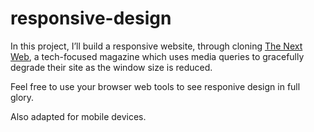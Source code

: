 # responsive-design
In this project, I’ll build a responsive website, through cloning [The Next Web](http://thenextweb.com/), a tech-focused magazine which uses media queries to gracefully degrade their site as the window size is reduced.

Feel free to use your browser web tools to see responive design in full glory.

Also adapted for mobile devices.
